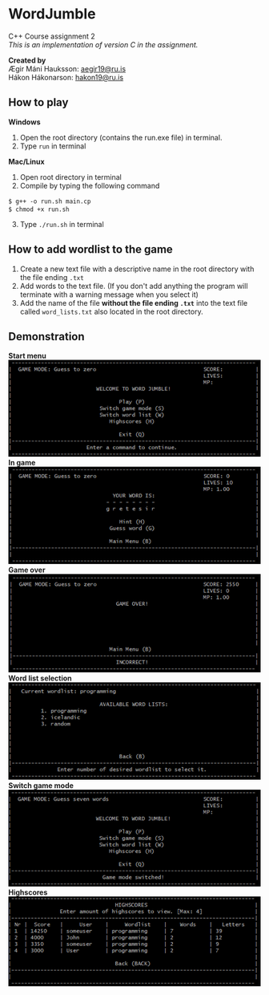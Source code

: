 # WordJumble
C++ Course assignment 2\
_This is an implementation of version C in the assignment._

**Created by**\
Ægir Máni Hauksson: aegir19@ru.is\
Hákon Hákonarson: hakon19@ru.is

## How to play
**Windows**
1. Open the root directory (contains the run.exe file) in terminal.
2. Type `run` in terminal

**Mac/Linux**
1. Open root directory in terminal
2. Compile by typing the following command
```
$ g++ -o run.sh main.cp
$ chmod +x run.sh
```
3. Type `./run.sh` in terminal

## How to add wordlist to the game
1. Create a new text file with a descriptive name in the root directory with the file ending `.txt`
2. Add words to the text file. (If you don't add anything the program will terminate with a warning message when you select it)
3. Add the name of the file **without the file ending `.txt`** into the text file called `word_lists.txt` also located in the root directory.

## Demonstration
**Start menu**\
![image](images/mainmenu.PNG) \
**In game**\
![image](images/ingame.PNG) \
**Game over**\
![image](images/gameover.PNG) \
**Word list selection**\
![image](images/wordlists.PNG) \
**Switch game mode** \
![image](images/gamemode.PNG) \
**Highscores** \
![image](images/highscores.PNG)

